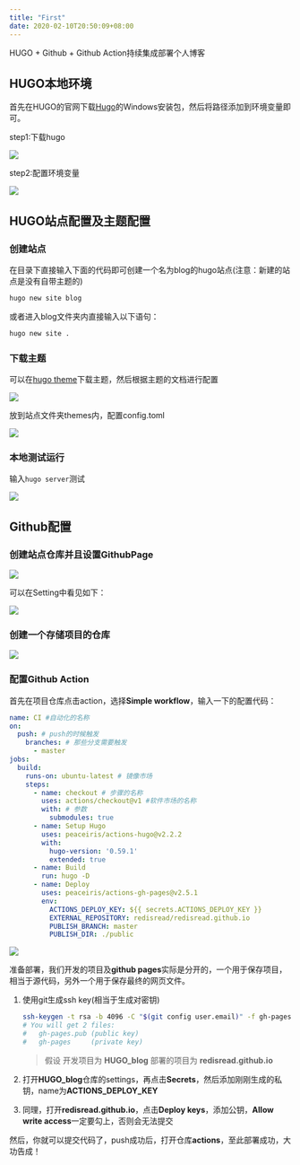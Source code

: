 ```yaml
---
title: "First"
date: 2020-02-10T20:50:09+08:00
---
```


HUGO + Github + Github Action持续集成部署个人博客

## HUGO本地环境

首先在HUGO的官网下载[Hugo](https://github.com/gohugoio/hugo/releases)的Windows安装包，然后将路径添加到环境变量即可。

step1:下载hugo

![](https://gitee.com/wujiahong1998/MyBed/raw/master/img/20200210172917.png)

step2:配置环境变量

![](https://gitee.com/wujiahong1998/MyBed/raw/master/img/20200210173107.png)

## HUGO站点配置及主题配置

### 创建站点

在目录下直接输入下面的代码即可创建一个名为blog的hugo站点(注意：新建的站点是没有自带主题的)

```bash
hugo new site blog
```

或者进入blog文件夹内直接输入以下语句：

```bash
hugo new site .
```

### 下载主题

可以在[hugo theme](https://themes.gohugo.io/)下载主题，然后根据主题的文档进行配置

![](https://gitee.com/wujiahong1998/MyBed/raw/master/img/20200210173607.png)

放到站点文件夹themes内，配置config.toml

![](https://gitee.com/wujiahong1998/MyBed/raw/master/img/20200210173725.png)

### 本地测试运行

输入`hugo server`测试

![](https://gitee.com/wujiahong1998/MyBed/raw/master/img/20200210173950.png)







## Github配置

### 创建站点仓库并且设置GithubPage

![](https://gitee.com/wujiahong1998/MyBed/raw/master/img/20200210174906.png)

可以在Setting中看见如下：

![](https://gitee.com/wujiahong1998/MyBed/raw/master/img/20200210175031.png)

### 创建一个存储项目的仓库

![](https://gitee.com/wujiahong1998/MyBed/raw/master/img/20200210175700.png)

### 配置Github Action

首先在项目仓库点击action，选择**Simple workflow**，输入一下的配置代码：

```yml
name: CI #自动化的名称
on:
  push: # push的时候触发
    branches: # 那些分支需要触发
      - master
jobs:
  build:
    runs-on: ubuntu-latest # 镜像市场
    steps:
      - name: checkout # 步骤的名称
        uses: actions/checkout@v1 #软件市场的名称
        with: # 参数
          submodules: true
      - name: Setup Hugo
        uses: peaceiris/actions-hugo@v2.2.2
        with:
          hugo-version: '0.59.1'
          extended: true
      - name: Build
        run: hugo -D
      - name: Deploy
        uses: peaceiris/actions-gh-pages@v2.5.1
        env:
          ACTIONS_DEPLOY_KEY: ${{ secrets.ACTIONS_DEPLOY_KEY }}
          EXTERNAL_REPOSITORY: redisread/redisread.github.io
          PUBLISH_BRANCH: master
          PUBLISH_DIR: ./public

```

![](https://gitee.com/wujiahong1998/MyBed/raw/master/img/20200211012715.png)

准备部署，我们开发的项目及**github pages**实际是分开的，一个用于保存项目，相当于源代码，另外一个用于保存最终的网页文件。

1. 使用git生成ssh key(相当于生成对密钥)

   ```bash
   ssh-keygen -t rsa -b 4096 -C "$(git config user.email)" -f gh-pages -N ""
   # You will get 2 files:
   #   gh-pages.pub (public key)
   #   gh-pages     (private key)
   ```

   > 假设 开发项目为 **HUGO_blog** 部署的项目为 **redisread.github.io**

2. 打开**HUGO_blog**仓库的settings，再点击**Secrets**，然后添加刚刚生成的私钥，name为**ACTIONS_DEPLOY_KEY**

3. 同理，打开**redisread.github.io**，点击**Deploy keys**，添加公钥，**Allow write access**一定要勾上，否则会无法提交



然后，你就可以提交代码了，push成功后，打开仓库**actions**，至此部署成功，大功告成！





